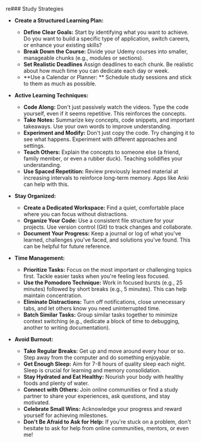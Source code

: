 re### Study Strategies

- **Create a Structured Learning Plan:**
    
    - **Define Clear Goals:** Start by identifying what you want to achieve. Do you want to build a specific type of application, switch careers, or enhance your existing skills?
    - **Break Down the Course:** Divide your Udemy courses into smaller, manageable chunks (e.g., modules or sections).
    - **Set Realistic Deadlines** Assign deadlines to each chunk. Be realistic about how much time you can dedicate each day or week.
    - **Use a Calendar or Planner: ** Schedule study sessions and stick to them as much as possible.
- **Active Learning Techniques:**
    
    - **Code Along:** Don't just passively watch the videos. Type the code yourself, even if it seems repetitive. This reinforces the concepts.
    - **Take Notes:** Summarize key concepts, code snippets, and important takeaways. Use your own words to improve understanding.
    - **Experiment and Modify:** Don't just copy the code. Try changing it to see what happens. Experiment with different approaches and settings.
    - **Teach Others:** Explain the concepts to someone else (a friend, family member, or even a rubber duck). Teaching solidifies your understanding.
    - **Use Spaced Repetition:** Review previously learned material at increasing intervals to reinforce long-term memory. Apps like Anki can help with this.
- **Stay Organized:**
    
    - **Create a Dedicated Workspace:** Find a quiet, comfortable place where you can focus without distractions.
    - **Organize Your Code:** Use a consistent file structure for your projects. Use version control (Git) to track changes and collaborate.
    - **Document Your Progress:** Keep a journal or log of what you've learned, challenges you've faced, and solutions you've found. This can be helpful for future reference.
- **Time Management:**
    
    - **Prioritize Tasks:** Focus on the most important or challenging topics first. Tackle easier tasks when you're feeling less focused.
    - **Use the Pomodoro Technique:** Work in focused bursts (e.g., 25 minutes) followed by short breaks (e.g., 5 minutes). This can help maintain concentration.
    - **Eliminate Distractions:** Turn off notifications, close unnecessary tabs, and let others know you need uninterrupted time.
    - **Batch Similar Tasks:** Group similar tasks together to minimize context switching (e.g., dedicate a block of time to debugging, another to writing documentation).
- **Avoid Burnout:**
    
    - **Take Regular Breaks:** Get up and move around every hour or so. Step away from the computer and do something enjoyable.
    - **Get Enough Sleep:** Aim for 7-8 hours of quality sleep each night. Sleep is crucial for learning and memory consolidation.
    - **Stay Hydrated and Eat Healthy:** Nourish your body with healthy foods and plenty of water.
    - **Connect with Others:** Join online communities or find a study partner to share your experiences, ask questions, and stay motivated.
    - **Celebrate Small Wins:** Acknowledge your progress and reward yourself for achieving milestones.
    - **Don't Be Afraid to Ask for Help:** If you're stuck on a problem, don't hesitate to ask for help from online communities, mentors, or even me!
